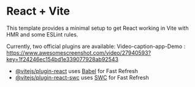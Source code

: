 # React + Vite

This template provides a minimal setup to get React working in Vite with HMR and some ESLint rules.

Currently, two official plugins are available:
Video-caption-app-Demo : https://www.awesomescreenshot.com/video/27940593?key=1f24246ec154bd1e339077928ab92543

- [@vitejs/plugin-react](https://github.com/vitejs/vite-plugin-react/blob/main/packages/plugin-react/README.md) uses [Babel](https://babeljs.io/) for Fast Refresh
- [@vitejs/plugin-react-swc](https://github.com/vitejs/vite-plugin-react-swc) uses [SWC](https://swc.rs/) for Fast Refresh
